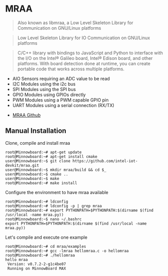 # MRAA

> Also known as libmraa, a Low Level Skeleton Library for Communication on GNU/Linux platforms

> Low Level Skeleton Library for IO Communication on GNU/Linux platforms

> C/C++ library with bindings to JavaScript and Python to interface with the I/O on the Intel® Galileo board, Intel® Edison board, and other platforms. With board detection done at runtime, you can create portable code that works across multiple platforms.

* AIO Sensors requiring an ADC value to be read
* I2C Modules using the i2c bus
* SPI Modules using the SPI bus
* GPIO Modules using GPIOs directly
* PWM Modules using a PWM capable GPIO pin
* UART Modules using a serial connection (RX/TX)

- [MRAA Github](https://github.com/intel-iot-devkit/mraa)

## Manual Installation

Clone, compile and install mraa 

    root@Minnowboard:~# apt-get update
    root@Minnowboard:~# apt-get install cmake
    user@Minnowboard:~$ git clone https://github.com/intel-iot-devkit/mraa.git
    user@Minnowboard:~$ mkdir mraa/build && cd $_
    user@Minnowboard:~$ cmake ..
    user@Minnowboard:~$ make
    root@Minnowboard:~# make install
    
Configure the environment to have mraa available
    
    root@Minnowboard:~# ldconfig
    root@Minnowboard:~# ldconfig -p | grep mraa
    root@Minnowboard:~# export PYTHONPATH=$PYTHONPATH:$(dirname $(find /usr/local -name mraa.py))
    root@Minnowboard:~$ nano ~/.bashrc
    export PYTHONPATH=$PYTHONPATH:$(dirname $(find /usr/local -name mraa.py))

Let's compile and execute one example

    root@Minnowboard:~# cd mraa/examples
    root@Minnowboard:~# gcc -lmraa hellomraa.c -o hellomraa
    root@Minnowboard:~# ./hellomraa
    hello mraa
     Version: v0.7.2-2-g1c4be07
     Running on MinnowBoard MAX

